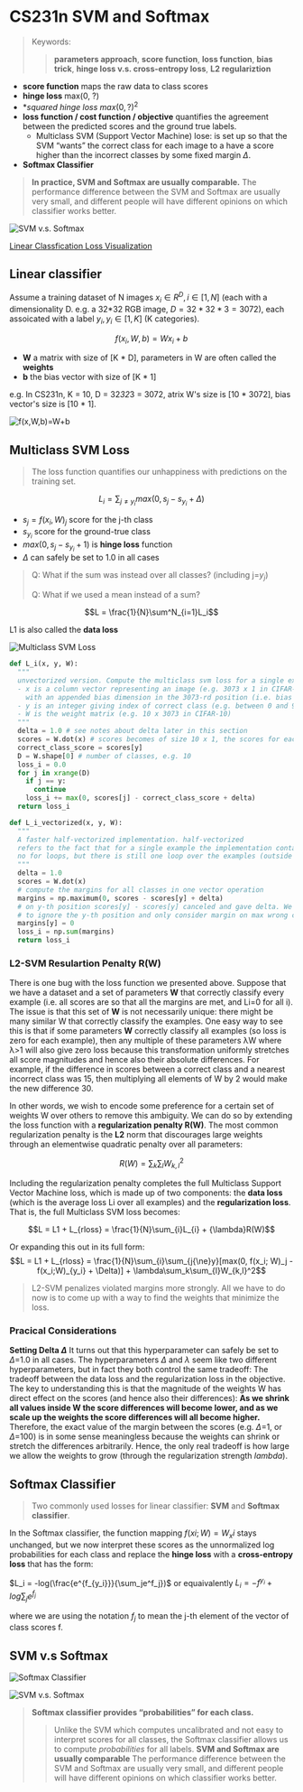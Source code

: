 # CS231n SVM and Softmax

> Keywords:
>> **parameters approach**, **score function**, **loss function**, **bias trick**, **hinge loss v.s. cross-entropy loss**, **L2 regulariztion**

* **score function** maps the raw data to class scores
* **hinge loss** max(0, ?)
* **squared hinge loss* $max(0, ?)^2$
* **loss function / cost function / objective** quantifies the agreement between the predicted scores and the ground true labels.
  * Multiclass SVM (Support Vector Machine) lose: is set up so that the SVM “wants” the correct class for each image to a have a score higher than the incorrect classes by some fixed margin $\Delta$.
* **Softmax Classifier**

> **In practice, SVM and Softmax are usually comparable.** The performance difference between the SVM and Softmax are usually very small, and different people will have different opinions on which classifier works better.

![SVM v.s. Softmax](http://cs231n.github.io/assets/svmvssoftmax.png)

[Linear Classfication Loss Visualization](http://vision.stanford.edu/teaching/cs231n-demos/linear-classify/)

## Linear classifier

Assume a training dataset of N images $x_i \in R^D, i \in [1,N]$ (each with a dimensionality D. e.g. a 32*32 RGB image, $D = 32*32*3 = 3072$), each assoicated with a label $y_i, y_i \in [1,K]$ (K categories).

$$f(x_i, W, b) = Wx_i + b$$

* **W** a matrix with size of [K * D], parameters in W are often called the **weights**
* **b** the bias vector with size of [K * 1]

e.g. In CS231n, K = 10, D = 32*32*3 = 3072, atrix W's size is [10 \* 3072], bias vector's size is [10 \* 1].

![f(x,W,b)=W+b](https://github.com/AarioAi/Note/blob/master/AI%20%E4%BA%BA%E5%B7%A5%E6%99%BA%E8%83%BD/_asset/CS231n-weight.jpg?raw=true)

## Multiclass SVM Loss

> The loss function quantifies our unhappiness with predictions on the training set.

$$ L_i = \sum_{j{\neq}y_i}max(0, s_j - s_{y_i} + \Delta)$$

* $s_j = f(x_i, W)_j$ score for the j-th class
* $s_{y_i}$ score for the ground-true class
* $max(0,s_j - s_{y_i} + 1)$ is **hinge loss** function
* $\Delta$ can safely be set to 1.0 in all cases

> Q: What if the sum was instead over all classes? (including j=$y_j$)
>
> Q: What if we used a mean instead of a sum?

$$L =  \frac{1}{N}\sum^N_{i=1}L_i$$

L1 is also called the **data loss**

![Multiclass SVM Loss](https://github.com/AarioAi/Note/blob/master/AI%20%E4%BA%BA%E5%B7%A5%E6%99%BA%E8%83%BD/_asset/CS231n-multiclass-svm-loss.jpg?raw=true)

```python
def L_i(x, y, W):
  """
  unvectorized version. Compute the multiclass svm loss for a single example (x,y)
  - x is a column vector representing an image (e.g. 3073 x 1 in CIFAR-10)
    with an appended bias dimension in the 3073-rd position (i.e. bias trick)
  - y is an integer giving index of correct class (e.g. between 0 and 9 in CIFAR-10)
  - W is the weight matrix (e.g. 10 x 3073 in CIFAR-10)
  """
  delta = 1.0 # see notes about delta later in this section
  scores = W.dot(x) # scores becomes of size 10 x 1, the scores for each class
  correct_class_score = scores[y]
  D = W.shape[0] # number of classes, e.g. 10
  loss_i = 0.0
  for j in xrange(D)
    if j == y:
      continue
    loss_i += max(0, scores[j] - correct_class_score + delta)
  return loss_i

def L_i_vectorized(x, y, W):
  """
  A faster half-vectorized implementation. half-vectorized
  refers to the fact that for a single example the implementation contains
  no for loops, but there is still one loop over the examples (outside this function)
  """
  delta = 1.0
  scores = W.dot(x)
  # compute the margins for all classes in one vector operation
  margins = np.maximum(0, scores - scores[y] + delta)
  # on y-th position scores[y] - scores[y] canceled and gave delta. We want
  # to ignore the y-th position and only consider margin on max wrong class
  margins[y] = 0
  loss_i = np.sum(margins)
  return loss_i
```

### L2-SVM Resulartion Penalty R(W)

There is one bug with the loss function we presented above. Suppose that we have a dataset and a set of parameters **W** that correctly classify every example (i.e. all scores are so that all the margins are met, and Li=0 for all i). The issue is that this set of **W** is not necessarily unique: there might be many similar W that correctly classify the examples. One easy way to see this is that if some parameters **W** correctly classify all examples (so loss is zero for each example), then any multiple of these parameters λW where λ>1 will also give zero loss because this transformation uniformly stretches all score magnitudes and hence also their absolute differences. For example, if the difference in scores between a correct class and a nearest incorrect class was 15, then multiplying all elements of W by 2 would make the new difference 30.

In other words, we wish to encode some preference for a certain set of weights W over others to remove this ambiguity. We can do so by extending the loss function with a **regularization penalty R(W)**. The most common regularization penalty is the **L2** norm that discourages large weights through an elementwise quadratic penalty over all parameters:

$$R(W) = \sum_k\sum_{l}W_{k,l}^2$$

 Including the regularization penalty completes the full Multiclass Support Vector Machine loss, which is made up of two components: the **data loss** (which is the average loss Li over all examples) and the **regularization loss**. That is, the full Multiclass SVM loss becomes:

$$L = L1 + L_{rloss} = \frac{1}{N}\sum_{i}L_{i} + {\lambda}R(W)$$

Or expanding this out in its full form:
$$L = L1 + L_{rloss} = \frac{1}{N}\sum_{i}\sum_{j{\ne}y}[max(0, f(x_i; W)_j - f(x_i;W)_{y_i} + \Delta)] + \lambda\sum_k\sum_{l}W_{k,l}^2$$

> L2-SVM penalizes violated margins more strongly.
> All we have to do now is to come up with a way to find the weights that minimize the loss.

### Pracical Considerations

**Setting Delta $\Delta$** It turns out that this hyperparameter can safely be set to $\Delta$=1.0 in all cases. The hyperparameters $\Delta$ and $\lambda$ seem like two different hyperparameters, but in fact they both control the same tradeoff: The tradeoff between the data loss and the regularization loss in the objective. The key to understanding this is that the magnitude of the weights W has direct effect on the scores (and hence also their differences): **As we shrink all values inside W the score differences will become lower, and as we scale up the weights the score differences will all become higher.** Therefore, the exact value of the margin between the scores (e.g. $\Delta$=1, or $\Delta$=100) is in some sense meaningless because the weights can shrink or stretch the differences arbitrarily. Hence, the only real tradeoff is how large we allow the weights to grow (through the regularization strength $lambda$).

## Softmax Classifier

> Two commonly used losses for linear classifier: **SVM** and **Softmax classifier**.

In the Softmax classifier, the function mapping $f(xi;W)=W_xi$ stays unchanged, but we now interpret these scores as the unnormalized log probabilities for each class and replace the **hinge loss** with a **cross-entropy loss** that has the form:

$L_i = -log(\frac{e^{f_{y_i}}}{\sum_je^f_j})$ or equaivalently $L_i = -f^{y_i} + log\sum_je^{f_j}$

where we are using the notation $f_j$ to mean the j-th element of the vector of class scores f.

## SVM v.s Softmax

![Softmax Classifier](https://github.com/AarioAi/Note/blob/master/AI%20%E4%BA%BA%E5%B7%A5%E6%99%BA%E8%83%BD/_asset/CS231n-softmax.jpg?raw=true)

![SVM v.s. Softmax](https://github.com/AarioAi/Note/blob/master/AI%20%E4%BA%BA%E5%B7%A5%E6%99%BA%E8%83%BD/_asset/CS231n-softmax-vs-svm.png?raw=true)

> **Softmax classifier provides “probabilities” for each class.**
>> Unlike the SVM which computes uncalibrated and not easy to interpret scores for all classes, the Softmax classifier allows us to compute *probabilities* for all labels.
> **SVM and Softmax are usually comparable**
>> The performance difference between the SVM and Softmax are usually very small, and different people will have different opinions on which classifier works better.
